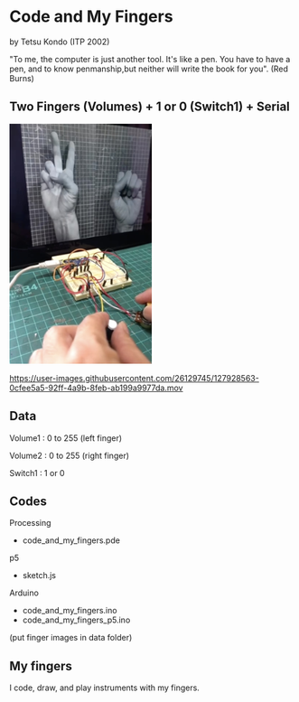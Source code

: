 #  Code and My Fingers  

by Tetsu Kondo (ITP 2002)
 
 "To me, the computer is just another tool. It's like a pen. You have to have a pen, and to know penmanship,but neither will write the book for you". (Red Burns)

##  Two Fingers (Volumes) + 1 or 0 (Switch1) + Serial

<img src="https://github.com/tetraleaf/code_and_my_fingers/blob/main/codefingers.jpg" width="50%" height="50%">


https://user-images.githubusercontent.com/26129745/127928563-0cfee5a5-92ff-4a9b-8feb-ab199a9977da.mov


##  Data

Volume1 : 0 to 255 (left finger)

Volume2 : 0 to 255 (right finger)

Switch1 : 1 or 0 


## Codes 

Processing
 - code_and_my_fingers.pde
 
p5
 - sketch.js

Arduino 
 - code_and_my_fingers.ino
 - code_and_my_fingers_p5.ino
 
(put finger images in data folder)

## My fingers 

I code, draw, and play instruments with my fingers. 
